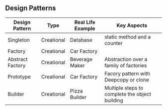 ## Design Patterns

| Design Pattern   | Type | Real Life Example   | Key Aspects |
| -------- | ------- | -------- | ------- |
| Singleton  | Creational    | Database  | static method and a counter    |
| Factory | Creational     |Car Factory  |     |
| Abstract Factory   | Creational    |Beverage Maker  | Abstraction over a family of factories    |
| Prototype   | Creational    |Car Factory   | Facory pattern with Deepcopy or clone    |
| Builder   | Creational    |Pizza Builder  | Multiple steps to complete the object building    |